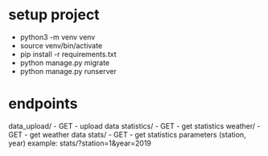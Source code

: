 # setup project
* python3 -m venv venv
* source venv/bin/activate
* pip install -r requirements.txt
* python manage.py migrate
* python manage.py runserver

# endpoints
data_upload/ - GET - upload data
statistics/ - GET - get statistics
weather/ - GET - get weather data
stats/ - GET - get statistics parameters (station, year)    example: stats/?station=1&year=2019
```
